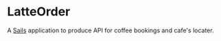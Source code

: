 # LatteOrder

A [Sails](http://sailsjs.org) application to produce API for coffee bookings and cafe's locater.
